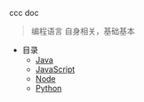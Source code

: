 ccc doc
> 编程语言
> 自身相关，基础基本

- 目录
    - [Java](Java/README.md)
    - [JavaScript](JavaScript/README.md)
    - [Node](Node/README.md)
    - [Python](Python/README.md)